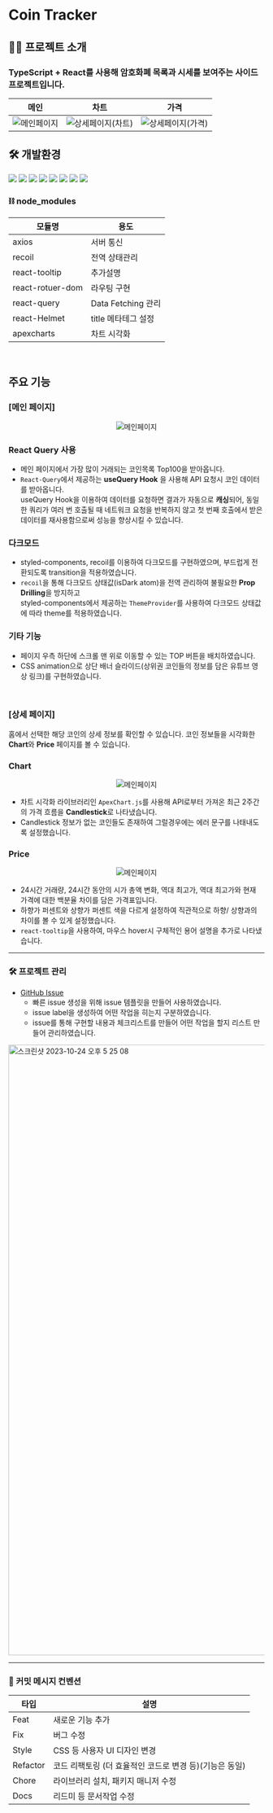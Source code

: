 # Coin Tracker

## 🙋‍♂️ 프로젝트 소개

### TypeScript + React를 사용해 암호화폐 목록과 시세를 보여주는 사이드 프로젝트입니다.

|                       메인                       |                          차트                           |                          가격                           |
| :----------------------------------------------: | :-----------------------------------------------------: | :-----------------------------------------------------: |
| <img src="ReadMeImg/main.png" alt="메인페이지"/> | <img src="ReadMeImg/chart.png" alt="상세페이지(차트)"/> | <img src="ReadMeImg/price.png" alt="상세페이지(가격)"/> |

## 🛠 개발환경

<img src="https://img.shields.io/badge/React-61DAFB?style=flat-square&logo=react&logoColor=white"/> <img src="https://img.shields.io/badge/TypeScript-3178C6?style=flat-square&logo=typescript&logoColor=white"/> <img src="https://img.shields.io/badge/Styled Components-DB7093?style=flat-square&logo=styledcomponents&logoColor=white"/> <img src="https://img.shields.io/badge/Node.js-339933?style=flat-square&logo=nodedotjs&logoColor=white"/> <img src="https://img.shields.io/badge/React Router-CA4245?style=flat-square&logo=reactrouter&logoColor=white"/> <img src="https://img.shields.io/badge/React Query-FF4154?style=flat-square&logo=reactquery&logoColor=white"/> <img src="https://img.shields.io/badge/ApexCharts-00e396?style=flat-square"/> <img src="https://img.shields.io/badge/Recoil-3578E5?style=flat-square&logo=recoil&logoColor=white"/>
<br>

### ⛓ node_modules

| 모듈명           | 용도                |
| ---------------- | ------------------- |
| axios            | 서버 통신           |
| recoil           | 전역 상태관리       |
| react-tooltip    | 추가설명            |
| react-rotuer-dom | 라우팅 구현         |
| react-query      | Data Fetching 관리  |
| react-Helmet     | title 메타테그 설정 |
| apexcharts       | 차트 시각화         |

<br>

## 주요 기능

### [메인 페이지]

<div style="text-align:center;">
<img src="ReadMeImg/main.gif" alt="메인페이지"/>
</div>

### React Query 사용

- 메인 페이지에서 가장 많이 거래되는 코인목록 Top100을 받아옵니다.
- `React-Query`에서 제공하는 **useQuery Hook** 을 사용해 API 요청시 코인 데이터를 받아옵니다.<br>
  useQuery Hook을 이용하여 데이터를 요청하면 결과가 자동으로 **캐싱**되어, 동일한 쿼리가 여러 번 호출될 때 네트워크 요청을 반복하지 않고 첫 번째 호출에서 받은 데이터를 재사용함으로써 성능을 향상시킬 수 있습니다.

### 다크모드

- styled-components, recoil를 이용하여 다크모드를 구현하였으며, 부드럽게 전환되도록 transition을 적용하였습니다.
- `recoil`을 통해 다크모드 상태값(isDark atom)을 전역 관리하여 불필요한 **Prop Drilling**을 방지하고
  <br>styled-components에서 제공하는 `ThemeProvider`를 사용하여 다크모드 상태값에 따라 theme를 적용하였습니다.

### 기타 기능

- 페이지 우측 하단에 스크롤 맨 위로 이동할 수 있는 TOP 버튼을 배치하였습니다.
- CSS animation으로 상단 배너 슬라이드(상위권 코인들의 정보를 담은 유튜브 영상 링크)를 구현하였습니다.

<br>

### [상세 페이지]

홈에서 선택한 해당 코인의 상세 정보를 확인할 수 있습니다.
코인 정보들을 시각화한 **Chart**와 **Price** 페이지를 볼 수 있습니다.

### Chart

<div style="text-align:center;">
<img src="ReadMeImg/chart.gif" alt="메인페이지"/>
</div>

- 차트 시각화 라이브러리인 `ApexChart.js`를 사용해 API로부터 가져온 최근 2주간의 가격 흐름을 **Candlestick**로 나타냈습니다.
- Candlestick 정보가 없는 코인들도 존재하여 그럴경우에는 에러 문구를 나태내도록 설정했습니다.

### Price

<div style="text-align:center;">
<img src="ReadMeImg/price.gif" alt="메인페이지"/>
</div>

- 24시간 거래량, 24시간 동안의 시가 총액 변화, 역대 최고가, 역대 최고가와 현재 가격에 대한 백분율 차이를 담은 가격표입니다.<br>
- 하향가 퍼센트와 상향가 퍼센트 색을 다르게 설정하여 직관적으로 하향/ 상향과의 차이를 볼 수 있게 설정했습니다.
- `react-tooltip`을 사용하여, 마우스 hover시 구체적인 용어 설명을 추가로 나타냈습니다.

<hr>

### 🛠 프로젝트 관리

- <a href="https://github.com/junny97/CoinTracker/issues">GitHub Issue</a>
  - 빠른 issue 생성을 위해 issue 템플릿을 만들어 사용하였습니다.
  - issue label을 생성하여 어떤 작업을 히는지 구분하였습니다.
  - issue를 통해 구현할 내용과 체크리스트를 만들어 어떤 작업을 할지 리스트 만들어 관리하였습니다.

<img width="1200" alt="스크린샷 2023-10-24 오후 5 25 08" src="https://github.com/junny97/CoinTracker/assets/72855681/a08e15bd-6f2f-405e-8b2d-5fe28ecb9b0c">

<hr>

### 📃 커밋 메시지 컨벤션

| 타입     | 설명                                                    |
| -------- | ------------------------------------------------------- |
| Feat     | 새로운 기능 추가                                        |
| Fix      | 버그 수정                                               |
| Style    | CSS 등 사용자 UI 디자인 변경                            |
| Refactor | 코드 리팩토링 (더 효율적인 코드로 변경 등)(기능은 동일) |
| Chore    | 라이브러리 설치, 패키지 매니저 수정                     |
| Docs     | 리드미 등 문서작업 수정                                 |
